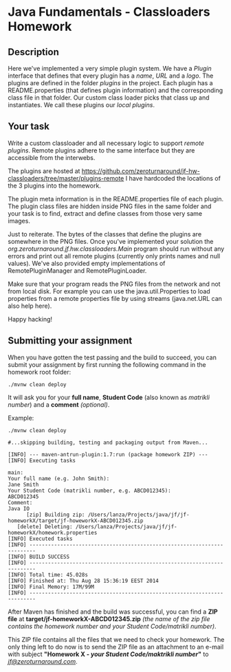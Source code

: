 Java Fundamentals - Classloaders Homework
===========

Description
----------

Here we've implemented a very simple plugin system. We have a *Plugin* interface
that defines that every plugin has a *name*, *URL* and a *logo*. The plugins are defined
in the folder *plugins* in the project. Each plugin has a README.properties
(that defines plugin information) and the corresponding class file in that folder.
Our custom class loader picks that class up and instantiates. We call these plugins
our *local plugins*.

Your task
----------

Write a custom classloader and all necessary logic to support *remote plugins*. Remote plugins
adhere to the same interface but they are accessible from the interwebs.

The plugins are hosted at https://github.com/zeroturnaround/jf-hw-classloaders/tree/master/plugins-remote
I have hardcoded the locations of the 3 plugins into the homework.

The plugin meta information is in the README.properties file of each plugin. The plugin class files are hidden inside PNG files in the same folder and your task is to find, extract and define classes
from those very same images.

Just to reiterate. The bytes of the classes that define the plugins are somewhere in the PNG files. Once
you've implemented your solution the *org.zeroturnaround.jf.hw.classloaders.Main* program should run without any errors and print out all remote plugins (currently only prints names and null values). We've also provided empty implementations of RemotePluginManager and RemotePluginLoader.

Make sure that your program reads the PNG files from the network and not from local disk. For example you can use the java.util.Properties to load properties from a remote properties file by using streams (java.net.URL can also help here).

Happy hacking!

Submitting your assignment
--------------------------

When you have gotten the test passing and the build to succeed, you can submit your assignment by first running the following command in the homework root folder:

```shell
./mvnw clean deploy
```

It will ask you for your **full name**, **Student Code** (also known as *matrikli number*) and a **comment** *(optional)*.

Example:

```shell
./mvnw clean deploy

#...skipping building, testing and packaging output from Maven...

[INFO] --- maven-antrun-plugin:1.7:run (package homework ZIP) ---
[INFO] Executing tasks

main:
Your full name (e.g. John Smith):
Jane Smith
Your Student Code (matrikli number, e.g. ABCD012345):
ABCD012345
Comment:
Java IO
      [zip] Building zip: /Users/lanza/Projects/java/jf/jf-homeworkX/target/jf-howeworkX-ABCD012345.zip
   [delete] Deleting: /Users/lanza/Projects/java/jf/jf-homeworkX/homework.properties
[INFO] Executed tasks
[INFO] ------------------------------------------------------------------------
[INFO] BUILD SUCCESS
[INFO] ------------------------------------------------------------------------
[INFO] Total time: 45.028s
[INFO] Finished at: Thu Aug 28 15:36:19 EEST 2014
[INFO] Final Memory: 17M/99M
[INFO] ------------------------------------------------------------------------
```

After Maven has finished and the build was successful, you can find a **ZIP file** at **target/jf-homeworkX-ABCD012345.zip** *(the name of the zip file contains the homework number and your Student Code/matrikli number)*.

This ZIP file contains all the files that we need to check your homework.
The only thing left to do now is to send the ZIP file as an attachment to an e-mail with subject **"Homework X - *your Student Code/maktrikli number*"** to *jf@zeroturnaround.com*.
